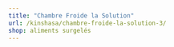 ```yaml
---
title: "Chambre Froide la Solution"
url: /kinshasa/chambre-froide-la-solution-3/
shop: aliments surgelés
---
```

